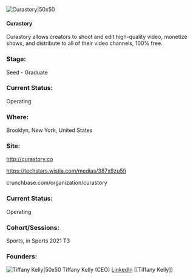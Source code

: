 

![Curastory|50x50](https://apimg.techstars.com/connect/images/image_files/60a3460ad0475e0007cd3ddb/original/Asset_2_4x-8.png)

#### Curastory
Curastory allows creators to shoot and edit high-quality video, monetize shows, and distribute to all of their video channels, 100% free.

### Stage: 
Seed - Graduate 

### Current Status: 
Operating

### Where:
Brooklyn, New York, United States

### Site:
http://curastory.co

https://techstars.wistia.com/medias/387x9zu5fi

crunchbase.com/organization/curastory

### Current Status: 
Operating

### Cohort/Sessions: 
Sports, in Sports 2021 T3

### Founders: 

![Tiffany Kelly|50x50](https://apimg.techstars.com/connect/images/image_files/60a1b6e6e108d5000805bb22/original/Tiffany_6056_Shoji.jpg) Tiffany Kelly (CEO) [LinkedIn](https://linkedin.com/in/tiffmkell) [[Tiffany Kelly]]


